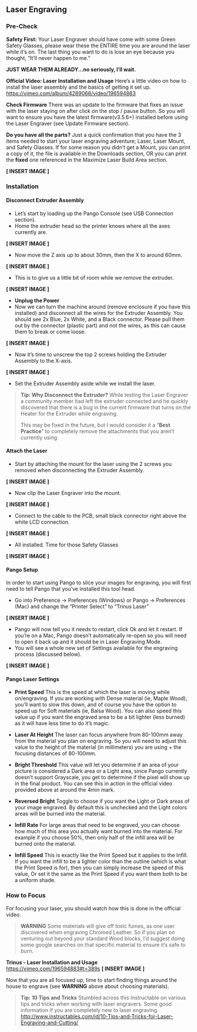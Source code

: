 
## Laser Engraving

### Pre-Check
**Safety First:**
Your Laser Engraver should have come with some Green Safety Glasses, please wear these the ENTIRE time you are around the laser while it’s on. The last thing you want to do is lose an eye because you thought, “It’ll never happen to me.”

**JUST WEAR THEM ALREADY...no seriously, I’ll wait.**

**Official Video: Laser Installation and Usage**
Here’s a little video on how to install the laser assembly and the basics of getting it set up.
https://vimeo.com/album/4289066/video/196594883

**Check Firmware**
There was an update to the firmware that fixes an issue with the laser staying on after click on the stop / pause button. So you will want to ensure you have the latest firmware(v3.5.6+)  installed before using the Laser Engraver (see Update Firmware section).

**Do you have all the parts?**
Just a quick confirmation that you have the 3 items needed to start your laser engraving adventure; Laser, Laser Mount, and Safety Glasses. If for some reason you didn’t get a Mount, you can print a copy of it, the file is available in the Downloads section, OR you can print the **fixed** one referenced in the Maximize Laser Build Area section.

**[ INSERT IMAGE ]**


### Installation
#### Disconnect Extruder Assembly
* Let’s start by loading up the Pango Console (see USB Connection section).
* Home the extruder head so the printer knows where all the axes currently are.

 **[ INSERT IMAGE ]**
 
* Now move the Z axis up to about 30mm, then the X to around 60mm.

 **[ INSERT IMAGE ]**

* This is to give us a little bit of room while we remove the extruder.

 **[ INSERT IMAGE ]**

* **Unplug the Power**
* Now we can turn the machine around (remove enclosure if you have this installed) and disconnect all the wires for the Extruder Assembly. You should see 2x Blue, 2x White, and a Black connector. Please pull them out by the connector (plastic part) and not the wires, as this can cause them to break or come loose.

 **[ INSERT IMAGE ]**

* Now it’s time to unscrew the top 2 screws holding the Extruder Assembly to the X-axis.

 **[ INSERT IMAGE ]**
 
* Set the Extruder Assembly aside while we install the laser.

> **Tip: Why Disconnect the Extruder?**
> While testing the Laser Engraver a community member had left the extruder connected and he quickly discovered that there is a bug in the current firmware that turns on the Heater for the Extruder while engraving. 
> 
> This may be fixed in the future, but I would consider it a “**Best Practice**” to completely remove the attachments that you aren’t currently using.

#### Attach the Laser
* Start by attaching the mount for the laser using the 2 screws you removed when disconnecting the Extruder Assembly.

 **[ INSERT IMAGE ]**

* Now clip the Laser Engraver into the mount.

 **[ INSERT IMAGE ]**

* Connect to the cable to the PCB, small black connector right above the white LCD connection.

 **[ INSERT IMAGE ]**

* All installed. Time for those Safety Glasses

 **[ INSERT IMAGE ]**



#### Pango Setup
In order to start using Pango to slice your images for engraving, you will first need to tell Pango that you’ve installed this tool head.

* Go into Preference -> Preferences (Windows) or Pango -> Preferences (Mac) and change the “Printer Select” to “Trinus Laser”

 **[ INSERT IMAGE ]**

* Pango will now tell you it needs to restart, click Ok and let it restart. If you’re on a Mac, Pango doesn’t automatically re-open so you will need to open it back up and it should be in Laser Engraving Mode.
* You will see a whole new set of Settings available for the engraving process (discussed below).

 **[ INSERT IMAGE ]**


#### Pango Laser Settings
* **Print Speed**
This is the speed at which the laser is moving while on/engraving. If you are working with Dense material (ie, Maple Wood), you’ll want to slow this down, and of course you have the option to speed up for Soft materials (ie, Balsa Wood). You can also speed this value up if you want the engraved area to be a bit lighter (less burned) as it will have less time to do it’s magic.

* **Laser At Height**
The laser can focus anywhere from 80-100mm away from the material you plan on engraving. So you will need to adjust this value to the height of the material (in millimeters) you are using + the focusing distances of 80-100mm.

* **Bright Threshold**
This value will let you determine if an area of your picture is considered a Dark area or a Light area, since Pango currently doesn’t support Grayscale, you get to determine if the pixel will show up in the final product. You can see this in action in the official video provided above at around the 4min mark.

* **Reversed Bright**
Toggle to choose if you want the Light or Dark areas of your image engraved. By default this is unchecked and the Light colors areas will be burned into the material.

* **Infill Rate**
For large areas that need to be engraved, you can choose how much of this area you actually want burned into the material. For example if you choose 50%, then only half of the infill area will be burned onto the material.

* **Infill Speed**
This is exactly like the Print Speed but it applies to the Infill. If you want the infill to be a lighter color than the outline (which is what the Print Speed is for), then you can simply increase the speed of this value, Or set it the same as the Print Speed if you want them both to be a uniform shade.

### How to Focus
For focusing your laser, you should watch how this is done in the official video.

> **WARNING**
> Some materials will give off toxic fumes, as one user discovered when engraving Chromed Leather. So if you plan on venturing out beyond your standard Wood blocks, I’d suggest doing some google searches on that specific material to ensure it’s safe to burn.

**Trinus - Laser Installation and Usage**
https://vimeo.com/196594883#t=389s
**[ INSERT IMAGE ]**

Now that you are all focused up, time to start finding things around the house to engrave (see **WARNING** above about choosing materials).

> **Tip: 10 Tips and Tricks**
> Stumbled across this Instructable on various tips and tricks when working with laser engravers. Some good information if you are completely new to laser engraving. 
http://www.instructables.com/id/10-Tips-and-Tricks-for-Laser-Engraving-and-Cutting/